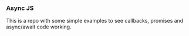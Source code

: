 ### Async JS
This is a repo with some simple examples to see callbacks, promises and async/await code working. 